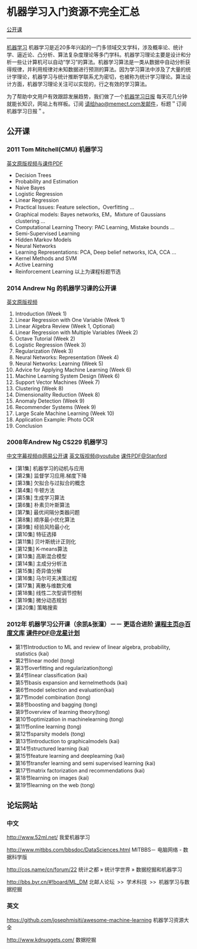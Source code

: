 # 机器学习入门资源不完全汇总

[公开课](#公开课)

----

[机器学习](http://zh.wikipedia.org/zh/%E6%9C%BA%E5%99%A8%E5%AD%A6%E4%B9%A0) 机器学习是近20多年兴起的一门多领域交叉学科，涉及概率论、统计学、逼近论、凸分析、算法复杂度理论等多门学科。机器学习理论主要是设计和分析一些让计算机可以自动“学习”的算法。机器学习算法是一类从数据中自动分析获得规律，并利用规律对未知数据进行预测的算法。因为学习算法中涉及了大量的统计学理论，机器学习与统计推断学联系尤为密切，也被称为统计学习理论。算法设计方面，机器学习理论关注可以实现的，行之有效的学习算法。

为了帮助中文用户有效跟踪发展趋势，我们做了一个[机器学习日报](http://ml.memect.com) 每天花几分钟就能长知识，网站上有样板。订阅 请给hao@memect.com发邮件，标题＂订阅机器学习日报＂。


## 公开课

### 2011 Tom Mitchell(CMU) 机器学习
 [英文原版视频与课件PDF](http://www.cs.cmu.edu/~tom/10701_sp11/lectures.shtml)
* Decision Trees
* Probability and Estimation 
* Naive Bayes 
* Logistic Regression 
* Linear Regression 
* Practical Issues: Feature selection，Overfitting ...
* Graphical models: Bayes networks, EM，Mixture of Gaussians clustering ...
* Computational Learning Theory: PAC Learning, Mistake bounds ...
* Semi-Supervised Learning
* Hidden Markov Models
* Neural Networks
* Learning Representations: PCA, Deep belief networks, ICA, CCA ...
* Kernel Methods and SVM
* Active Learning 
* Reinforcement Learning
以上为课程标题节选


### 2014 Andrew Ng 的机器学习课的公开课
 [英文原版视频](https://www.coursera.org/course/ml) 

 1.  Introduction (Week 1)
 2. Linear Regression with One Variable (Week 1)
 3. Linear Algebra Review (Week 1, Optional)
 4. Linear Regression with Multiple Variables (Week 2)
 5. Octave Tutorial (Week 2)
 6. Logistic Regression (Week 3)
 7. Regularization (Week 3)
 8. Neural Networks: Representation (Week 4)
 9. Neural Networks: Learning (Week 5)
 10. Advice for Applying Machine Learning (Week 6)
 11. Machine Learning System Design (Week 6)
 12. Support Vector Machines (Week 7)
 13. Clustering (Week 8)
 14. Dimensionality Reduction (Week 8)
 15. Anomaly Detection (Week 9)
 16. Recommender Systems (Week 9)
 17. Large Scale Machine Learning (Week 10)
 18. Application Example: Photo OCR
 19. Conclusion

### 2008年Andrew Ng CS229 机器学习
[中文字幕视频@网易公开课](http://v.163.com/special/opencourse/machinelearning.html) [英文版视频@youtube](https://www.youtube.com/playlist?list=PLA89DCFA6ADACE599) 
[课件PDF@Stanford](http://cs229.stanford.edu/materials.html)

* [第1集] 机器学习的动机与应用
* [第2集] 监督学习应用.梯度下降  	
* [第3集] 欠拟合与过拟合的概念  	
* [第4集] 牛顿方法  	
* [第5集] 生成学习算法  	
* [第6集] 朴素贝叶斯算法  	
* [第7集] 最优间隔分类器问题  	
* [第8集] 顺序最小优化算法  	
* [第9集] 经验风险最小化  	
* [第10集] 特征选择  	
* [第11集] 贝叶斯统计正则化  	
* [第12集] K-means算法  	
* [第13集] 高斯混合模型  	
* [第14集] 主成分分析法  	
* [第15集] 奇异值分解  	
* [第16集] 马尔可夫决策过程  	
* [第17集] 离散与维数灾难  	
* [第18集] 线性二次型调节控制  	
* [第19集] 微分动态规划  	
* [第20集] 策略搜索  



### 2012年 机器学习公开课（余凯&张潼）－－ 更适合进阶 [课程主页@百度文库](http://wenku.baidu.com/course/view/49e8b8f67c1cfad6195fa705) [课件PDF@龙星计划](http://bigeye.au.tsinghua.edu.cn/DragonStar2012/download.html)
* 第1节Introduction to ML and review of linear algebra, probability, statistics (kai)
* 第2节linear model (tong) 
* 第3节overfitting and regularization(tong)
* 第4节linear classification (kai)
* 第5节basis expansion and kernelmethods (kai)
* 第6节model selection and evaluation(kai)
* 第7节model combination (tong)
* 第8节boosting and bagging (tong)
* 第9节overview of learning theory(tong)
* 第10节optimization in machinelearning (tong)
* 第11节online learning (tong)
* 第12节sparsity models (tong)
* 第13节introduction to graphicalmodels (kai)
* 第14节structured learning (kai)
* 第15节feature learning and deeplearning (kai)
* 第16节transfer learning and semi supervised learning (kai)
* 第17节matrix factorization and recommendations (kai)
* 第18节learning on images (kai)
* 第19节learning on the web (tong)


## 论坛网站
### 中文
http://www.52ml.net/ 我爱机器学习

http://www.mitbbs.com/bbsdoc/DataSciences.html MITBBS－ 电脑网络 - 数据科学版

http://cos.name/cn/forum/22  统计之都 » 统计学世界 » 数据挖掘和机器学习

http://bbs.byr.cn/#!board/ML_DM  北邮人论坛 >> 学术科技 >> 机器学习与数据挖掘


### 英文
https://github.com/josephmisiti/awesome-machine-learning  机器学习资源大全

http://www.kdnuggets.com/ 数据挖掘


